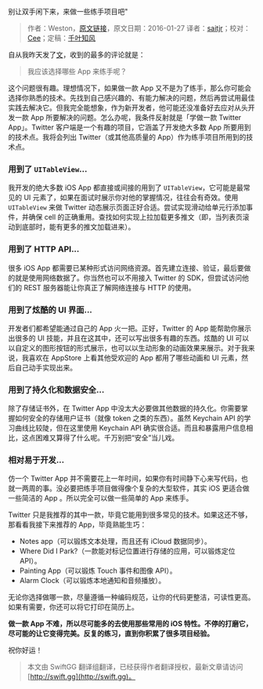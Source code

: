 别让双手闲下来，来做一些练手项目吧"

> 作者：Weston，[原文链接](http://www.alloc-init.com/2016/01/how-to-start-an-ios-app-portfolio/)，原文日期：2016-01-27
> 译者：[saitjr](http://www.saitjr.com)；校对：[Cee](https://github.com/Cee)；定稿：[千叶知风](http://weibo.com/xiaoxxiao)
  









自从我昨天发了[文](http://www.alloc-init.com/2016/01/how-to-become-a-developer-1/)，收到的最多的评论就是：

> 我应该选择哪些 App 来练手呢？

这个问题很有趣。理想情况下，如果做一款 App 又不是为了练手，那么你可能会选择你熟悉的技术。先找到自己感兴趣的、有能力解决的问题，然后再尝试用最佳实践去解决它。但我完全能想象，作为新开发者，他可能还没准备好去应对从头开发一款 App 所要解决的问题。怎么办呢，我条件反射就是「学做一款 Twitter App」。Twitter 客户端是一个有趣的项目，它涵盖了开发绝大多数 App 所要用到的技术点。我将会列出 Twitter（或其他高质量的 App）作为练手项目所用到的技术点。



### 用到了 `UITableView`...

我开发的绝大多数 iOS App 都直接或间接的用到了 `UITableView`，它可能是最常见的 UI 元素了，如果在面试时展示你对他的掌握情况，往往会有奇效。使用 `UITableView` 来做 Twitter 动态展示页面正好合适。尝试实现滑动给单元行添加事件，并确保 cell 的正确重用。查找如何实现上拉加载更多推文（即，当列表页滚动到底部时，能有更多的推文加载进来）。

### 用到了 HTTP API...

很多 iOS App 都需要已某种形式访问网络资源。首先建立连接、验证，最后要做的就是使用网络数据了。你当然也可以不用接入 Twitter 的 SDK，但尝试访问他们的 REST 服务器能让你真正了解网络连接与 HTTP 的使用。

### 用到了炫酷的 UI 界面...

开发者们都希望能通过自己的 App 火一把。正好，Twitter 的 App 能帮助你展示出很多的 UI 技能，并且在这其中，还可以写出很多有趣的东西。炫酷的 UI 可以以自定义的图形按钮的形式展示，也可以以生动形象的动画效果来展示。对于我来说，我喜欢在 AppStore 上看其他受欢迎的 App 都用了哪些动画和 UI 元素，然后自己动手实现出来。

### 用到了持久化和数据安全...

除了存储证书外，在 Twitter App 中没太大必要做其他数据的持久化。你需要掌握如何安全的存储用户证书（就像 token 之类的东西）。虽然 Keychain API 的学习曲线比较陡，但在这里使用 Keychain API 确实很合适。而且和暴露用户信息相比，这点困难又算得了什么呢。千万别把“安全”当儿戏。

### 相对易于开发...

仿一个 Twitter App 并不需要花上一年时间，如果你有时间静下心来写代码，也就一两周的事。没必要把练手项目做得像个复杂的大型软件，其实 iOS 更适合做一些简洁的 App 。所以完全可以做一些简单的 App 来练手。

Twitter 只是我推荐的其中一款，毕竟它能用到很多常见的技术。如果这还不够，那看看我接下来推荐的 App，毕竟熟能生巧：

-   Notes app（可以锻炼文本处理，而且还有 iCloud 数据同步）。
-   Where Did I Park?（一款能对标记位置进行存储的应用，可以锻炼定位 API）。
-   Painting App（可以锻炼 Touch 事件和图像 API）。
-   Alarm Clock（可以锻炼本地通知和音频播放）。

无论你选择做哪一款，尽量遵循一种编码规范，让你的代码更整洁，可读性更高。如果有需要，你还可以将它打印在简历上。

**做一款 App 不难，所以尽可能多的去使用那些常用的 iOS 特性。不停的打磨它，尽可能的让它变得完美。反复的练习，直到你积累了很多项目经验。** 

祝你好运！
> 本文由 SwiftGG 翻译组翻译，已经获得作者翻译授权，最新文章请访问 [http://swift.gg](http://swift.gg)。
